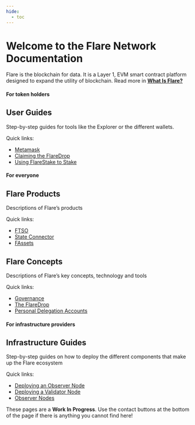 ```yaml
---
hide:
  - toc
---
```


# Welcome to the Flare Network Documentation

Flare is the blockchain for data. It is a Layer 1, EVM smart contract platform designed to expand the utility of blockchain. Read more in [**What Is Flare?**](./tech/flare.md)

#### For token holders

<div class="flr-card has-background1" markdown>

## User Guides

Step-by-step guides for tools like the Explorer or the different wallets.

<div class="flr-card-links" markdown>

Quick links:

* [Metamask](./user/wallets/how-to-access-flare-network-with-metamask.md)
* [Claiming the FlareDrop](./tech/the-flaredrop.md)
* [Using FlareStake to Stake](./user/staking/staking-flarestake.md)

</div>
</div>

#### For everyone

<div class="flr-cards" markdown>

<div class="flr-card has-background5" markdown>

## Flare Products

Descriptions of Flare’s products

<div class="flr-card-links is-vertical" markdown>

Quick links:

* [FTSO](./tech/ftso.md)
* [State Connector](./tech/state-connector.md)
* [FAssets](./tech/fassets/index.md)

</div>
</div>

<div class="flr-card has-background6" markdown>

## Flare Concepts

Descriptions of Flare’s key concepts, technology and tools

<div class="flr-card-links is-vertical" markdown>

Quick links:

* [Governance](./user/governance/index.md)
* [The FlareDrop](./user/claiming-the-flaredrop.md)
* [Personal Delegation Accounts](./user/personal-delegation-account.md)

</div>
</div>

</div>

#### For infrastructure providers

<div class="flr-card has-background7" markdown>

## Infrastructure Guides

Step-by-step guides on how to deploy the different components that make up the Flare ecosystem

<div class="flr-card-links" markdown>

Quick links:

* [Deploying an Observer Node](./infra/observation/deploying.md)
* [Deploying a Validator Node](./infra/validation/deploying.md)
* [Observer Nodes](./infra/observation/index.md)

</div>
</div>

These pages are a **Work In Progress**.
Use the contact buttons at the bottom of the page if there is anything you cannot find here!

<style>
    /*Remove the "Last updated" text at the bottom*/
    .md-source-file {
        display: none;
    }
    .md-typeset .flr-cards {
        display: flex;
        flex-direction: column;
        gap: 1rem;
        flex-wrap: wrap;
    }
    .md-typeset .flr-cards .flr-card {
        flex: 1;
    }
    .md-typeset .flr-card {
        background-color: var(--flr-dark);
        max-width: 900px;
    }
    .md-typeset .flr-card.is-fullwidth {
        flex-basis: 100%;
    }
    /* Content/description */
    .md-typeset .flr-card > p {
        padding: 1rem;
        margin: 0;
        padding-top: 0;
    }
    /* Title */
    .md-typeset .flr-card h2 {
        margin-top: 0;
        height: 100px;
        /* background-color: var(--flr-dark); */
        background-color: #000;
        background-size: cover;
        padding: 2rem 1rem;
        font-weight: 400;
        background-position: center right;
    }
    /* Content/description */
    .md-typeset .flr-card-links > p {
        margin: 0;
        padding: 0;
        text-transform: uppercase;
        font-size: 0.6rem;
        padding-left: 1rem;
        padding-bottom: 0.5rem;
    }
    .md-typeset .flr-card-links > ul {
        display: flex;
        flex-direction: column;
        margin:0;
        padding:0;
        list-style: none;
        border-top:  1px solid var(--flr-dark-light);
    }
    .md-typeset .flr-card-links.is-vertical > ul {
        flex-direction: column;
    }
    .md-typeset .flr-card-links > ul li {
        flex: 1;
        margin:0;
        display: flex;
        align-items: center;
    }
    .md-typeset .flr-card-links > ul li:not(:last-child) {
        border-bottom: 1px solid var(--flr-dark-light);
    }
    .md-typeset .flr-card-links > ul a {
        text-decoration: none;
        display: block;
        flex: 1;
        position: relative;
        color: var(--md-accent-fg-color);
        font-weight: 500;
        padding: 0.5rem 1rem;
        padding-right: 0.75rem;
    }
    .md-typeset .flr-card-links > ul a:after {
        position: absolute;
        content: "";
        color: currentColor;
        border-top: 6px solid transparent;
        border-bottom: 6px solid transparent;
        border-left: 6px solid currentColor;
        right: 12px;
        top: calc(50% - 6px);
    }
    .flr-card.has-background1 h2 {
        background-image: url('assets/images/home/user-guide-card-bkg.png');
    }
    .flr-card.has-background2 h2 {
        background-image: url('assets/images/home/get-started-card-bkg.png');
    }
    .flr-card.has-background3 h2 {
        background-image: url('assets/images/home/developer-guides-card-bkg.png');
    }
    .flr-card.has-background4 h2 {
        background-image: url('assets/images/home/api-reference-card-bkg.png');
    }
    .flr-card.has-background5 h2 {
        background-image: url('assets/images/home/flare-products-card-bkg.png');
    }
    .flr-card.has-background6 h2 {
        background-image: url('assets/images/home/flare-concepts-card-bkg.png');
    }
    .flr-card.has-background7 h2 {
        background-image: url('assets/images/home/infrastructure-card-bkg.png');
    }
    .md-typeset h1 {
        margin-bottom: 1.5rem;
    }
    .md-typeset h1 a {
        text-decoration: none;
        color: var(--flr-dark);
    }
    .md-typeset h4 {
        font-weight: 400;
        text-transform: uppercase;
        margin-bottom: 0.25rem;
        margin-top: 2rem;
    }

    /* Tablet+ */
    @media screen and (min-width:60em) {
        .md-typeset .flr-card-links > ul {
            flex-direction: row;
        }
        .md-typeset .flr-cards {
            flex-direction: row;
            align-items: start;
        }
        .md-typeset .flr-card-links:not(.is-vertical) > ul li:not(:last-child) {
            border-right: 1px solid var(--flr-dark-light);
            border-bottom: none;
        }
    }
</style>
